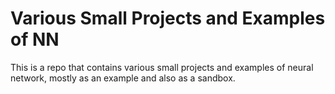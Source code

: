 # Various Small Projects and Examples of NN

This is a repo that contains various small projects and examples of neural network, mostly as an example and also as a sandbox.